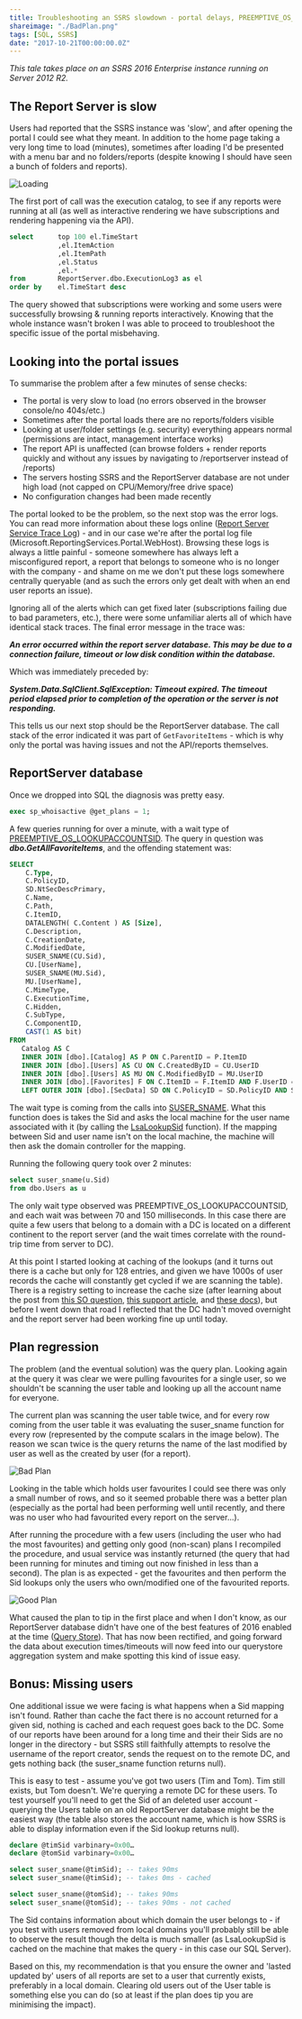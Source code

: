 ```yaml
---
title: Troubleshooting an SSRS slowdown - portal delays, PREEMPTIVE_OS_LOOKUPACCOUNTSID, and bad plans
shareimage: "./BadPlan.png"
tags: [SQL, SSRS]
date: "2017-10-21T00:00:00.0Z"
---
```


_This tale takes place on an SSRS 2016 Enterprise instance running on Server 2012 R2._

## The Report Server is slow

Users had reported that the SSRS instance was 'slow', and after opening the portal I could see what they meant. In addition to the home page taking a very long time to load (minutes), sometimes after loading I'd be presented with a menu bar and no folders/reports (despite knowing I should have seen a bunch of folders and reports).

![Loading](./Loading.png)

The first port of call was the execution catalog, to see if any reports were running at all (as well as interactive rendering we have subscriptions and rendering happening via the API).

```sql
select      top 100 el.TimeStart
            ,el.ItemAction
            ,el.ItemPath
            ,el.Status
            ,el.*
from        ReportServer.dbo.ExecutionLog3 as el
order by    el.TimeStart desc
```

The query showed that subscriptions were working and some users were successfully browsing & running reports interactively. Knowing that the whole instance wasn't broken I was able to proceed to troubleshoot the specific issue of the portal misbehaving.

<!--more-->

## Looking into the portal issues

To summarise the problem after a few minutes of sense checks:

- The portal is very slow to load (no errors observed in the browser console/no 404s/etc.)
- Sometimes after the portal loads there are no reports/folders visible
- Looking at user/folder settings (e.g. security) everything appears normal (permissions are intact, management interface works)
- The report API is unaffected (can browse folders + render reports quickly and without any issues by navigating to /reportserver instead of /reports)
- The servers hosting SSRS and the ReportServer database are not under high load (not capped on CPU/Memory/free drive space)
- No configuration changes had been made recently

The portal looked to be the problem, so the next stop was the error logs. You can read more information about these logs online ([Report Server Service Trace Log](https://docs.microsoft.com/en-us/sql/reporting-services/report-server/report-server-service-trace-log)) - and in our case we're after the portal log file (Microsoft.ReportingServices.Portal.WebHost). Browsing these logs is always a little painful - someone somewhere has always left a misconfigured report, a report that belongs to someone who is no longer with the company - and shame on me we don't put these logs somewhere centrally queryable (and as such the errors only get dealt with when an end user reports an issue).

Ignoring all of the alerts which can get fixed later (subscriptions failing due to bad parameters, etc.), there were some unfamiliar alerts all of which have identical stack traces. The final error message in the trace was:

**_An error occurred within the report server database. This may be due to a connection failure, timeout or low disk condition within the database._**

Which was immediately preceded by:

**_System.Data.SqlClient.SqlException: Timeout expired. The timeout period elapsed prior to completion of the operation or the server is not responding._**

This tells us our next stop should be the ReportServer database. The call stack of the error indicated it was part of `GetFavoriteItems` - which is why only the portal was having issues and not the API/reports themselves.

## ReportServer database

Once we dropped into SQL the diagnosis was pretty easy.

```sql
exec sp_whoisactive @get_plans = 1;
```

A few queries running for over a minute, with a wait type of [PREEMPTIVE_OS_LOOKUPACCOUNTSID](https://www.sqlskills.com/help/waits/preemptive_os_lookupaccountsid/). The query in question was **_dbo.GetAllFavoriteItems_**, and the offending statement was:

```sql
SELECT
    C.Type,
    C.PolicyID,
    SD.NtSecDescPrimary,
    C.Name,
    C.Path,
    C.ItemID,
    DATALENGTH( C.Content ) AS [Size],
    C.Description,
    C.CreationDate,
    C.ModifiedDate,
    SUSER_SNAME(CU.Sid),
    CU.[UserName],
    SUSER_SNAME(MU.Sid),
    MU.[UserName],
    C.MimeType,
    C.ExecutionTime,
    C.Hidden,
    C.SubType,
    C.ComponentID,
    CAST(1 AS bit)
FROM
   Catalog AS C
   INNER JOIN [dbo].[Catalog] AS P ON C.ParentID = P.ItemID
   INNER JOIN [dbo].[Users] AS CU ON C.CreatedByID = CU.UserID
   INNER JOIN [dbo].[Users] AS MU ON C.ModifiedByID = MU.UserID
   INNER JOIN [dbo].[Favorites] F ON C.ItemID = F.ItemID AND F.UserID = @UserID
   LEFT OUTER JOIN [dbo].[SecData] SD ON C.PolicyID = SD.PolicyID AND SD.AuthType = @AuthType
```

The wait type is coming from the calls into [SUSER_SNAME](https://docs.microsoft.com/en-us/sql/t-sql/functions/suser-sname-transact-sql). What this function does is takes the Sid and asks the local machine for the user name associated with it (by calling the [LsaLookupSid](<https://technet.microsoft.com/en-us/library/ff428139(v=ws.10).aspx#BKMK_LsaLookupSIDs>) function). If the mapping between Sid and user name isn't on the local machine, the machine will then ask the domain controller for the mapping.

Running the following query took over 2 minutes:

```sql
select suser_sname(u.Sid)
from dbo.Users as u
```

The only wait type observed was PREEMPTIVE_OS_LOOKUPACCOUNTSID, and each wait was between 70 and 150 milliseconds. In this case there are quite a few users that belong to a domain with a DC is located on a different continent to the report server (and the wait times correlate with the round-trip time from server to DC).

At this point I started looking at caching of the lookups (and it turns out there is a cache but only for 128 entries, and given we have 1000s of user records the cache will constantly get cycled if we are scanning the table). There is a registry setting to increase the cache size (after learning about the post from [this SO question](https://stackoverflow.com/questions/31969101/ssrs-users-table), [this support article](https://support.microsoft.com/en-us/help/946358/the-lsalookupsids-function-may-return-the-old-user-name-instead-of-the), and [these docs](https://msdn.microsoft.com/en-us/library/ms721799.aspx)), but before I went down that road I reflected that the DC hadn't moved overnight and the report server had been working fine up until today.

## Plan regression

The problem (and the eventual solution) was the query plan. Looking again at the query it was clear we were pulling favourites for a single user, so we shouldn't be scanning the user table and looking up all the account name for everyone.

The current plan was scanning the user table twice, and for every row coming from the user table it was evaluating the suser_sname function for every row (represented by the compute scalars in the image below). The reason we scan twice is the query returns the name of the last modified by user as well as the created by user (for a report).

![Bad Plan](./BadPlan.png)

Looking in the table which holds user favourites I could see there was only a small number of rows, and so it seemed probable there was a better plan (especially as the portal had been performing well until recently, and there was no user who had favourited every report on the server…).

After running the procedure with a few users (including the user who had the most favourites) and getting only good (non-scan) plans I recompiled the procedure, and usual service was instantly returned (the query that had been running for minutes and timing out now finished in less than a second). The plan is as expected - get the favourites and then perform the Sid lookups only the users who own/modified one of the favourited reports.

![Good Plan](./GoodPlan.png)

What caused the plan to tip in the first place and when I don't know, as our ReportServer database didn't have one of the best features of 2016 enabled at the time ([Query Store](https://docs.microsoft.com/en-us/sql/relational-databases/performance/monitoring-performance-by-using-the-query-store)). That has now been rectified, and going forward the data about execution times/timeouts will now feed into our querystore aggregation system and make spotting this kind of issue easy.

## Bonus: Missing users

One additional issue we were facing is what happens when a Sid mapping isn't found. Rather than cache the fact there is no account returned for a given sid, nothing is cached and each request goes back to the DC. Some of our reports have been around for a long time and their their Sids are no longer in the directory - but SSRS still faithfully attempts to resolve the username of the report creator, sends the request on to the remote DC, and gets nothing back (the suser_sname function returns null).

This is easy to test - assume you've got two users (Tim and Tom). Tim still exists, but Tom doesn't. We're querying a remote DC for these users. To test yourself you'll need to get the Sid of an deleted user account - querying the Users table on an old ReportServer database might be the easiest way (the table also stores the account name, which is how SSRS is able to display information even if the Sid lookup returns null).

```sql
declare @timSid varbinary=0x00…
declare @tomSid varbinary=0x00…

select suser_sname(@timSid); -- takes 90ms
select suser_sname(@timSid); -- takes 0ms - cached

select suser_sname(@tomSid); -- takes 90ms
select suser_sname(@tomSid); -- takes 90ms - not cached
```

The Sid contains information about which domain the user belongs to - if you test with users removed from local domains you'll probably still be able to observe the result though the delta is much smaller (as LsaLookupSid is cached on the machine that makes the query - in this case our SQL Server).

Based on this, my recommendation is that you ensure the owner and 'lasted updated by' users of all reports are set to a user that currently exists, preferably in a local domain. Clearing old users out of the User table is something else you can do (so at least if the plan does tip you are minimising the impact).
